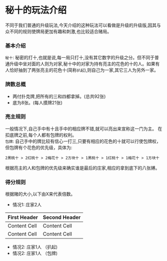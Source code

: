 秘十的玩法介绍
========


不同于我们普通的升级玩法,今天介绍的这种玩法可以看做是升级的升级版,因其与众不同的规则使牌局更加有趣和刺激,也比较适合赌局。

### 基本介绍
<code>秘十</code>: 秘密的打十,也就是说,每一局只打十,没有其它数字的升级之分。但不同于普通升级中坐对面的人则为对家,秘十中的对家为持有亮主的花色的十的人。如果有人恰好抽到了两张亮主的花色十(简称<code>扒起</code>),则自己为一家,其它三人为另外一家。

### 牌数总概
- 两付扑克牌,把所有的三和四都拿掉。(总共92张)
- 底为8张。(每人摸牌21张)

### 亮主规则
一般情况下,自己手中有十且手中的相应牌不错,就可以亮出来宣称这一门为主。
在扣底牌之前,每个人都有包牌的权利。<br>
<code>包牌</code>: 自己手中的牌比较有信心一打三,只要有相应的花色的十就可以行使包牌权，但包牌有个花色的优先级，具体为:
```
2黑桃十 > 2红桃十 > 2梅花十 > 2方块十 > 1黑桃十 > 1红桃十 > 1梅花十 > 1方块十
```
根据亮主的人和包牌的优先级来确实谁是最后的庄家,相应的拿到底下的八张牔。

### 得分规则
根据赌的大小,以下由X来代表倍数。
- 情况1: 庄家2人

First Header  | Second Header
------------- | -------------
Content Cell  | Content Cell
Content Cell  | Content Cell

- 情况2: 庄家1人 （扒起)
- 情况2: 庄家1人 （包牌)

